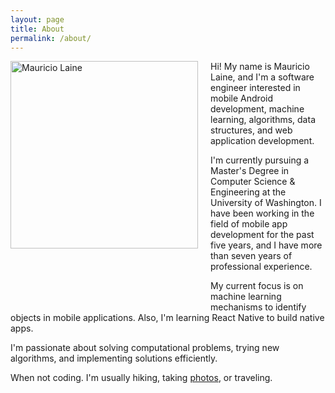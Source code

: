 ```yaml
---
layout: page
title: About
permalink: /about/
---
```


<div style="float: left; margin-right: 20px; margin-bottom: 100px;">
    <img alt="Mauricio Laine" src="{{ site.url }}/assets/img/mlaine.jpeg"  style="width:300px; height:300px;"/>
</div>
Hi! My name is Mauricio Laine, and I'm a software engineer interested in mobile Android development, machine learning, algorithms, data structures, and web application development.

I'm currently pursuing a Master's Degree in Computer Science & Engineering at the University of Washington. I have been working in the field of mobile app development for the past five years, and I have more than seven years of professional experience. 

My current focus is on machine learning mechanisms to identify objects in mobile applications. Also, I'm learning React Native to build native apps.

I'm passionate about solving computational problems, trying new algorithms, and implementing solutions efficiently. 

When not coding. I'm usually hiking, taking [photos](https://ml-photos.com/), or traveling.


